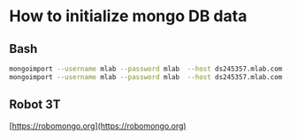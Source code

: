 # How to initialize mongo DB data

## Bash

```bash
mongoimport --username mlab --password mlab  --host ds245357.mlab.com --port 45357 --db lista-telefonica --collection operadoras --file mongodb_backup/operadoras.txt
mongoimport --username mlab --password mlab  --host ds245357.mlab.com --port 45357 --db lista-telefonica --collection contatos --file mongodb_backup/contatos.txt
```

## Robot 3T

[https://robomongo.org](https://robomongo.org)




